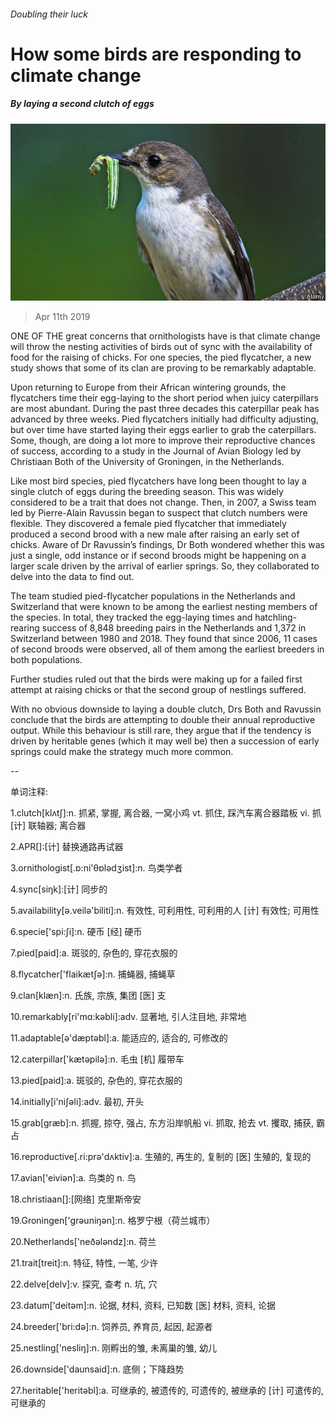###### Doubling their luck

# How some birds are responding to climate change 

##### By laying a second clutch of eggs 

![image](images/20190413_STP002_1.jpg) 

> Apr 11th 2019 

ONE OF THE great concerns that ornithologists have is that climate change will throw the nesting activities of birds out of sync with the availability of food for the raising of chicks. For one species, the pied flycatcher, a new study shows that some of its clan are proving to be remarkably adaptable. 

Upon returning to Europe from their African wintering grounds, the flycatchers time their egg-laying to the short period when juicy caterpillars are most abundant. During the past three decades this caterpillar peak has advanced by three weeks. Pied flycatchers initially had difficulty adjusting, but over time have started laying their eggs earlier to grab the caterpillars. Some, though, are doing a lot more to improve their reproductive chances of success, according to a study in the Journal of Avian Biology led by Christiaan Both of the University of Groningen, in the Netherlands. 

Like most bird species, pied flycatchers have long been thought to lay a single clutch of eggs during the breeding season. This was widely considered to be a trait that does not change. Then, in 2007, a Swiss team led by Pierre-Alain Ravussin began to suspect that clutch numbers were flexible. They discovered a female pied flycatcher that immediately produced a second brood with a new male after raising an early set of chicks. Aware of Dr Ravussin’s findings, Dr Both wondered whether this was just a single, odd instance or if second broods might be happening on a larger scale driven by the arrival of earlier springs. So, they collaborated to delve into the data to find out. 

The team studied pied-flycatcher populations in the Netherlands and Switzerland that were known to be among the earliest nesting members of the species. In total, they tracked the egg-laying times and hatchling-rearing success of 8,848 breeding pairs in the Netherlands and 1,372 in Switzerland between 1980 and 2018. They found that since 2006, 11 cases of second broods were observed, all of them among the earliest breeders in both populations. 

Further studies ruled out that the birds were making up for a failed first attempt at raising chicks or that the second group of nestlings suffered. 

With no obvious downside to laying a double clutch, Drs Both and Ravussin conclude that the birds are attempting to double their annual reproductive output. While this behaviour is still rare, they argue that if the tendency is driven by heritable genes (which it may well be) then a succession of early springs could make the strategy much more common. 

-- 

 单词注释:

1.clutch[klʌtʃ]:n. 抓紧, 掌握, 离合器, 一窝小鸡 vt. 抓住, 踩汽车离合器踏板 vi. 抓 [计] 联轴器; 离合器 

2.APR[]:[计] 替换通路再试器 

3.ornithologist[.ɒ:ni'θɒlәdʒist]:n. 鸟类学者 

4.sync[siŋk]:[计] 同步的 

5.availability[ә.veilә'biliti]:n. 有效性, 可利用性, 可利用的人 [计] 有效性; 可用性 

6.specie['spi:ʃi]:n. 硬币 [经] 硬币 

7.pied[paid]:a. 斑驳的, 杂色的, 穿花衣服的 

8.flycatcher['flaikætʃә]:n. 捕蝇器, 捕蝇草 

9.clan[klæn]:n. 氏族, 宗族, 集团 [医] 支 

10.remarkably[ri'mɑ:kәbli]:adv. 显著地, 引人注目地, 非常地 

11.adaptable[ә'dæptәbl]:a. 能适应的, 适合的, 可修改的 

12.caterpillar['kætәpilә]:n. 毛虫 [机] 履带车 

13.pied[paid]:a. 斑驳的, 杂色的, 穿花衣服的 

14.initially[i'niʃәli]:adv. 最初, 开头 

15.grab[græb]:n. 抓握, 掠夺, 强占, 东方沿岸帆船 vi. 抓取, 抢去 vt. 攫取, 捕获, 霸占 

16.reproductive[.ri:prә'dʌktiv]:a. 生殖的, 再生的, 复制的 [医] 生殖的, 复现的 

17.avian['eiviәn]:a. 鸟类的 n. 鸟 

18.christiaan[]:[网络] 克里斯帝安 

19.Groningen['ɡrəuniŋən]:n. 格罗宁根（荷兰城市） 

20.Netherlands['neðәlәndz]:n. 荷兰 

21.trait[treit]:n. 特征, 特性, 一笔, 少许 

22.delve[delv]:v. 探究, 查考 n. 坑, 穴 

23.datum['deitәm]:n. 论据, 材料, 资料, 已知数 [医] 材料, 资料, 论据 

24.breeder['bri:dә]:n. 饲养员, 养育员, 起因, 起源者 

25.nestling['nesliŋ]:n. 刚孵出的雏, 未离巢的雏, 幼儿 

26.downside['daunsaid]:n. 底侧；下降趋势 

27.heritable['heritәbl]:a. 可继承的, 被遗传的, 可遗传的, 被继承的 [计] 可遣传的, 可继承的 

